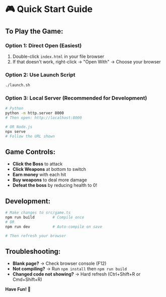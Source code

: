 # 🎮 Quick Start Guide

## To Play the Game:

### Option 1: Direct Open (Easiest)
1. Double-click `index.html` in your file browser
2. If that doesn't work, right-click → "Open With" → Choose your browser

### Option 2: Use Launch Script
```bash
./launch.sh
```

### Option 3: Local Server (Recommended for Development)
```bash
# Python
python -m http.server 8000
# Then open: http://localhost:8000

# OR Node.js
npx serve
# Follow the URL shown
```

## Game Controls:
- **Click the Boss** to attack
- **Click Weapons** at bottom to switch
- **Earn money** with each hit
- **Buy weapons** to deal more damage
- **Defeat the boss** by reducing health to 0!

## Development:
```bash
# Make changes to src/game.ts
npm run build        # Compile once
# OR
npm run dev          # Auto-compile on save

# Then refresh your browser
```

## Troubleshooting:
- **Blank page?** → Check browser console (F12)
- **Not compiling?** → Run `npm install` then `npm run build`
- **Changed code not showing?** → Hard refresh (Ctrl+Shift+R or Cmd+Shift+R)

**Have Fun! 🎉**

